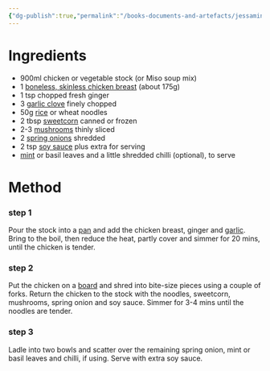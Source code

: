 ```yaml
---
{"dg-publish":true,"permalink":"/books-documents-and-artefacts/jessamine-s-chicken-noodle-soup-recipe/","tags":["Unimportant"],"updated":"2025-03-01T17:52:08.177+00:00"}
---
```


# Ingredients 
- 900ml chicken or vegetable stock (or Miso soup mix)
- 1 [boneless, skinless chicken breast](https://www.bbcgoodfood.com/glossary/chicken-glossary) (about 175g)
- 1 tsp chopped fresh ginger
- 3 [garlic clove](https://www.bbcgoodfood.com/glossary/garlic-glossary) finely chopped
- 50g [rice](https://www.bbcgoodfood.com/glossary/rice-glossary) or wheat noodles
- 2 tbsp [sweetcorn](https://www.bbcgoodfood.com/glossary/sweetcorn-glossary) canned or frozen
- 2-3 [mushrooms](https://www.bbcgoodfood.com/glossary/mushroom-glossary) thinly sliced
- 2 [spring onions](https://www.bbcgoodfood.com/glossary/spring-onion-glossary) shredded
- 2 tsp [soy sauce](https://www.bbcgoodfood.com/glossary/soy-sauce-glossary) plus extra for serving
- [mint](https://www.bbcgoodfood.com/glossary/mint-glossary) or basil leaves and a little shredded chilli (optional), to serve

# Method
### step 1
Pour the stock into a [pan](https://www.bbcgoodfood.com/review/best-saute-pans) and add the chicken breast, ginger and [garlic](https://www.bbcgoodfood.com/content/top-five-garlic-gadgets). Bring to the boil, then reduce the heat, partly cover and simmer for 20 mins, until the chicken is tender.
 
### step 2
Put the chicken on a [board](https://www.bbcgoodfood.com/review/best-chopping-boards) and shred into bite-size pieces using a couple of forks. Return the chicken to the stock with the noodles, sweetcorn, mushrooms, spring onion and soy sauce. Simmer for 3-4 mins until the noodles are tender.

### step 3
Ladle into two bowls and scatter over the remaining spring onion, mint or basil leaves and chilli, if using. Serve with extra soy sauce.
